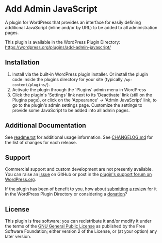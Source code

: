 # Add Admin JavaScript

A plugin for WordPress that provides an interface for easily defining additional JavaScript (inline and/or by URL) to be added to all administration pages.

This plugin is available in the WordPress Plugin Directory: https://wordpress.org/plugins/add-admin-javascript/


## Installation

1. Install via the built-in WordPress plugin installer. Or install the plugin code inside the plugins directory for your site (typically `/wp-content/plugins/`).
2. Activate the plugin through the 'Plugins' admin menu in WordPress
3. Click the plugin's 'Settings' link next to its 'Deactivate' link (still on the Plugins page), or click on the 'Appearance' -> 'Admin JavaScript' link, to go to the plugin's admin settings page.  Customize the settings to provide some JavaScript to be added into all admin pages.


## Additional Documentation

See [readme.txt](https://github.com/coffee2code/add-admin-javascript/blob/master/readme.txt) for additional usage information. See [CHANGELOG.md](CHANGELOG.md) for the list of changes for each release.


## Support

Commercial support and custom development are not presently available. You can raise an [issue](https://github.com/coffee2code/add-admin-javascript/issues) on GitHub or post in the [plugin's support forum on WordPress.org](https://wordpress.org/support/plugin/add-admin-javascript/).

If the plugin has been of benefit to you, how about [submitting a review](https://wordpress.org/support/plugin/add-admin-javascript/reviews/) for it in the WordPress Plugin Directory or considering a [donation](https://www.paypal.com/cgi-bin/webscr?cmd=_s-xclick&hosted_button_id=6ARCFJ9TX3522)?


## License

This plugin is free software; you can redistribute it and/or modify it under the terms of the [GNU General Public License](https://www.gnu.org/licenses/gpl-2.0.html) as published by the Free Software Foundation; either version 2 of the License, or (at your option) any later version.